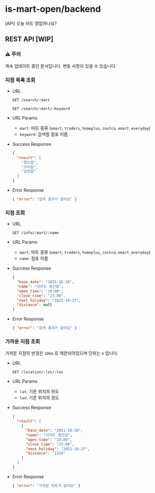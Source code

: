 # is-mart-open/backend

[API] 오늘 마트 영업하나요?

## REST API [WIP]

### :warning: 주의

계속 업데이트 중인 문서입니다. 변동 사항이 있을 수 있습니다.

### 지점 목록 조회

- URL

  `GET /search/:mart`

  `GET /search/:mart/:keyword`

- URL Params
  
  - `mart`: 마트 종류 (`emart`, `traders`, `homeplus`, `costco`, `emart_everyday`)
  - `keyword`: 검색할 점포 이름

- Success Response

  ```json
  {
    "result": [
      "경산점",
      "구미점",
      "김천점"
    ]
  }
  ```

- Error Response

  ```json
  { "error": "검색 결과가 없어요" }
  ```

### 지점 조회

- URL

  `GET /info/:mart/:name`

- URL Params
  
  - `mart`: 마트 종류 (`emart`, `traders`, `homeplus`, `costco`, `emart_everyday`)
  - `name`: 점포 이름

- Success Response

  ```json
  {
    "base_date": "2021-10-28",
    "name": "이마트 경산점",
    "open_time": "10:00",
    "close_time": "23:00",
    "next_holiday": "2021-10-27",
    "distance": null
  }
  ```

- Error Response

  ```json
  { "error": "검색 결과가 없어요" }
  ```

### 가까운 지점 조회

가까운 지점의 반경은 `10km` 로 제한되어있으며 단위는 `m` 입니다.

- URL

  `GET /location/:lat/:lon`

- URL Params
  
  - `lat`: 기준 위치의 위도
  - `lon`: 기준 위치의 경도

- Success Response

  ```json
  {
    "result": [
      {
        "base_date": "2021-10-28",
        "name": "이마트 경산점",
        "open_time": "10:00",
        "close_time": "23:00",
        "next_holiday": "2021-10-27",
        "distance": "1254"
      }
    ]
  }
  ```

- Error Response

  ```json
  { "error": "가까운 마트가 없어요" }
  ```
